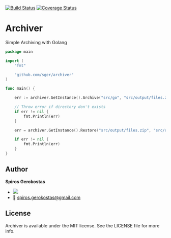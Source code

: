 [![Build Status](https://travis-ci.org/sger/podule.svg?branch=master)](https://travis-ci.org/sger/podule)
[![Coverage Status](https://coveralls.io/repos/github/sger/podule/badge.svg?branch=master)](https://coveralls.io/github/sger/podule?branch=master)

# Archiver

Simple Archiving with Golang

```go
package main

import (
	"fmt"

	"github.com/sger/archiver"
)

func main() {

	err := archiver.GetInstance().Archive("src/go", "src/output/files.zip")

    // Throw error if directory don't exists
	if err != nil {
		fmt.Println(err)
	}

	err = archiver.GetInstance().Restore("src/output/files.zip", "src/output/restored")

	if err != nil {
		fmt.Println(err)
	}
}
```

Author
-----

__Spiros Gerokostas__ 

- [![](https://img.shields.io/badge/twitter-sger-brightgreen.svg)](https://twitter.com/sger) 
- :email: spiros.gerokostas@gmail.com

License
-----

Archiver is available under the MIT license. See the LICENSE file for more info.

